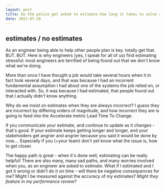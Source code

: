 ```yaml
---
layout: post
title: Do the police get asked to estimate how long it takes to solve a murder?
date: 2021-07-20
---
```


## estimates / no estimates

As an engineer being able to help other people plan is key. totally get that. BUT. BUT. Here is why engineers (yes, I speak for all of us) find estimating stressful: most engineers are terrified of being found out that we don't know what we're doing.

More than once I have thought a job would take several hours when it in fact took several days, and that was because I had an incorrent fundamental assumption i had about one of the systems the job relied on, or interacted with. So, it was because I had estimated, that people found out that I actually didn't know anything.

Why do we insist on estimates when they are always incorrect? I guess they are incorrect by differing orders of magnitude, and how incorrect they are is going to feed into the Accelerate metric Lead Time To Change.

If you communicate your estimate, and continue to update as it changes - that's good. If your estimate keeps getting longer and longer, and your stakeholders get angrier and angrier because you said it would be done by now.... Especially if you (+your team) don't yet know what the issue is, how to get closer.

The happy path is great - when it's done well, estimating can be really helpful! There are also many, many sad paths, and many worries involved when you, as an engineer are asked to estimate. What if I estimated and I got it wrong or didn’t do it on time - will there be negative consequences for me? Might I be measured against the accuracy of my estimates? _Might they feature in my performance review?_
